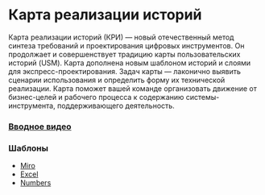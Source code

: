 # Карта реализации историй

Карта реализации историй (КРИ) — новый отечественный метод синтеза требований и проектирования цифровых инструментов. Он продолжает и совершенствует традицию карты пользовательских историй (USM). Карта дополнена новым шаблоном историй и слоями для экспресс-проектирования. Задач карты — лаконично выявить сценарии использования и определить форму их технической реализации. Карта поможет вашей команде организовать движение от бизнес-целей и рабочего процесса к содержанию системы-инструмента, поддерживающего деятельность.

### [Вводное видео](https://www.youtube.com/watch?v=qP3UJjK2b2E)

### Шаблоны
- [Miro](https://miro.com/miroverse/story-implementation-mapping-sim/)
- [Excel](templates/sim-template.xlsx)
- [Numbers](templates/sim-template.numbers)